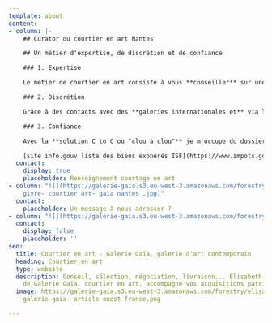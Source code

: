 ```yaml
---
template: about
content:
- column: |-
    ## Curator ou courtier en art Nantes

    ## Un métier d'expertise, de discrétion et de confiance

    ### 1. Expertise

    Le métier de courtier en art consiste à vous **conseiller** sur une sélection d'[**artistes émergents**](https://galeriegaia.fr/catalogue/ "catalogue artiste emergents") **ou confirmés** en vue d'**acquisitions à titre patrimonial**. **Galeriste à Nantes depuis 2015** je mets ma formation en histoire de l'art et en école de commerce à votre disposition.

    ### 2. Discrétion

    Grâce à des contacts avec des **galeries internationales et** via la marketplace de **Artprice**, **je mène pour vous** **la recherche, la sélection et la négociation** des œuvres qui retiennent votre attention.

    ### 3. Confiance

    Avec la **solution C to C ou "clou à clou"** je m'occupe du dossier de financement, les démarches administratives ou de douanes, la logistique de livraison, l'accrochage et l'installation par un artisan professionnel.

    [site info.gouv liste des biens exonérés ISF](https://www.impots.gouv.fr/portail/particulier/patrimoine-taxable-lisf "ISF")
  contact:
    display: true
    placeholder: Renseignement courtage en art
- column: "![](https://galerie-gaia.s3.eu-west-3.amazonaws.com/forestry/elisabeth
    givre- courtier art- gaia nantes .jpg)"
  contact:
    placeholder: Un message à nous adresser ?
- column: "![](https://galerie-gaia.s3.eu-west-3.amazonaws.com/forestry/galeriegaia@villegle-courtage-1.png)"
  contact:
    display: false
    placeholder: ''
seo:
  title: Courtier en art - Galerie Gaïa, galerie d'art contemporain
  heading: Courtier en art
  type: website
  description: Conseil, sélection, négociation, livraison... Elisabeth Givre, directrice
    de Galerie Gaïa, courtier en art, accompagne vos acquisitions patrimoniales.
  image: https://galerie-gaia.s3.eu-west-3.amazonaws.com/forestry/elisabeth givre-
    galerie gaia- article ouest france.png

---
```

